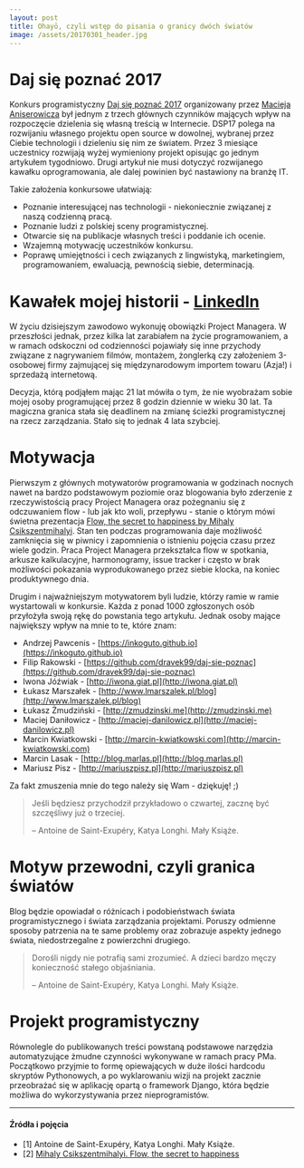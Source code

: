 ```yaml
---
layout: post
title: Ohayō, czyli wstęp do pisania o granicy dwóch światów
image: /assets/20170301_header.jpg
---
```


# Daj się poznać 2017

Konkurs programistyczny [Daj się poznać 2017](http://dajsiepoznac.pl) organizowany przez [Macieja Aniserowicza](https://www.linkedin.com/in/maciejaniserowicz) był jednym z trzech głównych czynników mających wpływ na rozpoczęcie dzielenia się własną treścią w Internecie. DSP17 polega na rozwijaniu własnego projektu open source w dowolnej, wybranej przez Ciebie technologii i dzieleniu się nim ze światem. Przez 3 miesiące uczestnicy rozwijają wyżej wymieniony projekt opisując go jednym artykułem tygodniowo. Drugi artykuł nie musi dotyczyć rozwijanego kawałku oprogramowania, ale dalej powinien być nastawiony na branżę IT.

Takie założenia konkursowe ułatwiają:

* Poznanie interesującej nas technologii - niekoniecznie związanej z naszą codzienną pracą.
* Poznanie ludzi z polskiej sceny programistycznej.
* Otwarcie się na publikacje własnych treści i poddanie ich ocenie.
* Wzajemną motywację uczestników konkursu.
* Poprawę umiejętności i cech związanych z lingwistyką, marketingiem, programowaniem, ewaluacją, pewnością siebie, determinacją.

# Kawałek mojej historii - [LinkedIn](https://www.linkedin.com/in/rafalmakara/)

W życiu dzisiejszym zawodowo wykonuję obowiązki Project Managera. W przeszłości jednak, przez kilka lat zarabiałem na życie programowaniem, a w ramach odskoczni od codzienności pojawiały się inne przychody związane z nagrywaniem filmów, montażem, żonglerką czy założeniem 3-osobowej firmy zajmującej się międzynarodowym importem towaru (Azja!) i sprzedażą internetową.

Decyzja, którą podjąłem mając 21 lat mówiła o tym, że nie wyobrażam sobie mojej osoby programującej przez 8 godzin dziennie w wieku 30 lat. Ta magiczna granica stała się deadlinem na zmianę ścieżki programistycznej na rzecz zarządzania. Stało się to jednak 4 lata szybciej.

# Motywacja

Pierwszym z głównych motywatorów programowania w godzinach nocnych nawet na bardzo podstawowym poziomie oraz blogowania było zderzenie z rzeczywistością pracy Project Managera oraz pożegnaniu się z odczuwaniem flow - lub jak kto woli, przepływu - stanie o którym mówi świetna prezentacja [Flow, the secret to happiness by Mihaly Csikszentmihalyi](https://www.ted.com/talks/mihaly_csikszentmihalyi_on_flow?language=en). Stan ten podczas programowania daje możliwość zamknięcia się w piwnicy i zapomnienia o istnieniu pojęcia czasu przez wiele godzin. Praca Project Managera przekształca flow w spotkania, arkusze kalkulacyjne, harmonogramy, issue tracker i często w brak możliwości pokazania wyprodukowanego przez siebie klocka, na koniec produktywnego dnia.

Drugim i najważniejszym motywatorem byli ludzie, którzy ramie w ramie wystartowali w konkursie. Każda z ponad 1000 zgłoszonych osób przyłożyła swoją rękę do powstania tego artykułu. Jednak osoby mające największy wpływ na mnie to te, które znam:

* Andrzej Pawcenis - [https://inkoguto.github.io](https://inkoguto.github.io)
* Filip Rakowski - [https://github.com/dravek99/daj-sie-poznac](https://github.com/dravek99/daj-sie-poznac)
* Iwona Jóźwiak - [http://iwona.giat.pl](http://iwona.giat.pl)
* Łukasz Marszałek - [http://www.lmarszalek.pl/blog](http://www.lmarszalek.pl/blog)
* Łukasz Żmudziński - [http://zmudzinski.me](http://zmudzinski.me)
* Maciej Daniłowicz - [http://maciej-danilowicz.pl](http://maciej-danilowicz.pl)
* Marcin Kwiatkowski - [http://marcin-kwiatkowski.com](http://marcin-kwiatkowski.com)
* Marcin Lasak - [http://blog.marlas.pl](http://blog.marlas.pl)
* Mariusz Pisz - [http://mariuszpisz.pl](http://mariuszpisz.pl)

Za fakt zmuszenia mnie do tego należy się Wam - dziękuję! ;)

> Jeśli będziesz przychodził przykładowo o czwartej, zacznę być szczęśliwy już o trzeciej.
> 
> – Antoine de Saint-Exupéry, Katya Longhi. Mały Książe.

# Motyw przewodni, czyli granica światów

Blog będzie opowiadał o różnicach i podobieństwach świata programistycznego i świata zarządzania projektami. Poruszy odmienne sposoby patrzenia na te same problemy oraz zobrazuje aspekty jednego świata, niedostrzegalne z powierzchni drugiego.

> Dorośli nigdy nie potrafią sami zrozumieć. A dzieci bardzo męczy konieczność stałego objaśniania.
> 
> – Antoine de Saint-Exupéry, Katya Longhi. Mały Książe.

# Projekt programistyczny

Równolegle do publikowanych treści powstaną podstawowe narzędzia automatyzujące żmudne czynności wykonywane w ramach pracy PMa. Początkowo przyjmie to formę opiewających w duże ilości hardcodu skryptów Pythonowych, a po wyklarowaniu wizji na projekt zacznie przeobrażać się w aplikację opartą o framework Django, która będzie możliwa do wykorzystywania przez nieprogramistów.

* * *

#### Źródła i pojęcia

*   \[1\] Antoine de Saint-Exupéry, Katya Longhi. Mały Książe.
*   \[2\] [Mihaly Csikszentmihalyi. Flow, the secret to happiness](https://www.ted.com/talks/mihaly_csikszentmihalyi_on_flow?language=en)
